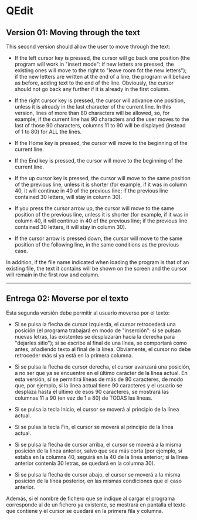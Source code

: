 # QEdit

## Version 01: Moving through the text

This second version should allow the user to move through the text:

- If the left cursor key is pressed, the cursor will go back one position (the 
program will work in "insert mode": if new letters are pressed, the existing 
ones will move to the right to "leave room fot the new letters"); if the new 
letters are written at the end of a line, the program will behave as before, 
adding text to the end of the line. Obviously, the cursor should not go back 
any further if it is already in the first column.

- If the right cursor key is pressed, the cursor will advance one position, 
unless it is already in the last character of the current line. In this 
version, lines of more than 80 characters will be allowed, so, for example, if 
the current line has 90 characters and the user moves to the last of those 90 
characters, columns 11 to 90 will be displayed (instead of 1 to 80) for ALL the 
lines.

- If the Home key is pressed, the cursor will move to the beginning of the 
current line.

- If the End key is pressed, the cursor will move to the beginning of the 
current line.

- If the up cursor key is pressed, the cursor will move to the same position of 
the previous line, unless it is shorter (for example, if it was in column 40, 
it will continue in 40 of the previous line; if the previous line contained 30 
letters, will stay in column 30).

- If you press the cursor arrow up, the cursor will move to the same position 
of the previous line, unless it is shorter (for example, if it was in column 
40, it will continue in 40 of the previous line; if the previous line contained 
30 letters, it will stay in column 30).

- If the cursor arrow is pressed down, the cursor will move to the same position of the following line, in the same conditions as the previous case.

In addition, if the file name indicated when loading the program is that of an 
existing file, the text it contains will be shown on the screen and the cursor 
will remain in the first row and column.


---

## Entrega 02: Moverse por el texto

Esta segunda versión debe permitir al usuario moverse por el texto:

- Si se pulsa la flecha de cursor izquierda, el cursor retrocederá una posición 
(el programa trabajará en modo de "inserción": si se pulsan nuevas letras, las 
existentes se desplazarán hacia la derecha para "dejarles sitio"); si se 
escribe al final de una línea, se comportará como antes, añadiendo texto al 
final de la línea. Obviamente, el cursor no debe retroceder más si ya está en 
la primera columna.

- Si se pulsa la flecha de cursor derecha, el cursor avanzará una posición, a 
no ser que ya se encuentre en el último carácter de la línea actual. En esta 
versión, sí se permitirá líneas de más de 80 caracteres, de modo que, por 
ejemplo, si la línea actual tiene 90 caracteres y el usuario se desplaza hasta 
el último de esos 90 caracteres, se mostrará las columnas 11 a 90 (en vez de 1 
a 80) de TODAS las líneas.

- Si se pulsa la tecla Inicio, el cursor se moverá al principio de la línea 
actual.

- Si se pulsa la tecla Fin, el cursor se moverá al principio de la línea 
actual.

- Si se pulsa la flecha de cursor arriba, el cursor se moverá a la misma 
posición de la línea anterior, salvo que sea más corta (por ejemplo, si estaba 
en la columna 40, seguirá en la 40 de la línea anterior; si la línea anterior 
contenía 30 letras, se quedará en la columna 30).

- Si se pulsa la flecha de cursor abajo, el cursor se moverá a la misma 
posición de la línea posterior, en las mismas condiciones que el caso anterior.

Además, si el nombre de fichero que se indique al cargar el programa 
corresponde al de un fichero ya existente, se mostrará en pantalla el texto que 
contiene y el cursor se quedará en la primera fila y columna.


